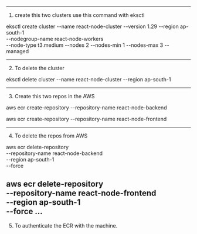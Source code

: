 ------------------------------------------------------------------------------------------------
1) create this two clusters use this command with eksctl  

 eksctl create cluster   --name react-node-cluster   --version 1.29   --region ap-south-1  \
 --nodegroup-name react-node-workers   \
 --node-type t3.medium   --nodes 2   --nodes-min 1   --nodes-max 3   --managed

-----------------------------------------------------------------------------------------------
 2) To delete the cluster

eksctl delete cluster --name react-node-cluster --region ap-south-1

-----------------------------------------------------------------------------------------------
3) Create this two repos in the AWS

aws ecr create-repository --repository-name react-node-backend

aws ecr create-repository --repository-name react-node-frontend

----------------------------------------------------------------------------------------------

4) To delete the repos from AWS

aws ecr delete-repository \
  --repository-name react-node-backend \
  --region ap-south-1 \
  --force

aws ecr delete-repository \
  --repository-name react-node-frontend \
  --region ap-south-1 \
  --force
...
-----------------------------------------------------------------------------------------------

5) To authenticate the ECR with the machine.


